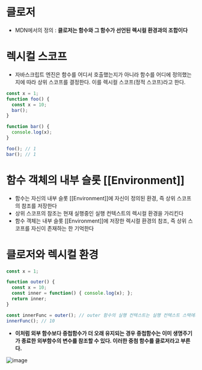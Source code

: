 # 클로저

- MDN에서의 정의 : **클로저는 함수와 그 함수가 선언된 렉시컬 환경과의 조합이다**

# 렉시컬 스코프

- 자바스크립트 엔진은 함수를 어디서 호출했는지가 아니라 함수를 어디에 정의했는지에 따라 상위 스코프를 결정한다. 이를 렉시컬 스코프(정적 스코프)라고 한다.
```javascript
const x = 1;
function foo() {
  const x = 10;
  bar();
}

function bar() {
  console.log(x);
}

foo(); // 1
bar(); // 1

```

# 함수 객체의 내부 슬롯 [[Environment]]

- 함수는 자신의 내부 슬롯 [[Environment]]에 자신이 정의된 환경, 즉 상위 스코프의 참조를 저장한다
- 상위 스코프의 참조는 현재 실행중인 실행 컨텍스트의 렉시컬 환경을 가리킨다
- 함수 객체는 내부 슬롯 [[Environment]]에 저장한 렉시컬 환경의 참조, 즉 상위 스코프를 자신이 존재하는 한 기억한다

# 클로저와 렉시컬 환경

```javascript
const x = 1;

function outer() {
  const x = 10;
  const inner = function() { console.log(x); };
  return inner;
}

const innerFunc = outer(); // outer 함수의 실행 컨텍스트는 실행 컨텍스트 스택에서 팝되어 제거된다. => 생명주기 마감
innerFunc(); // 10
```

- **이처럼 외부 함수보다 중첩함수가 더 오래 유지되는 경우 중첩함수는 이미 생명주기가 종료한 외부함수의 변수를 참조할 수 있다. 이러한 중첨 함수를 클로저라고 부른다.**


![image](https://user-images.githubusercontent.com/53414542/174081355-a23bbe1e-bb22-4bfd-8d90-b45badbb7507.png)

